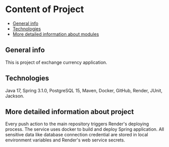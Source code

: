 # Content of Project
* [General info](#general-info)
* [Technologies](#technologies)
* [More detailed information about modules](#more-detailed-information-about-modules)

## General info

This is project of exchange currency application. 

## Technologies

Java 17, Spring 3.1.0, PostgreSQL 15, Maven, Docker, GitHub, Render, JUnit, Jackson.

## More detailed information about project

Every push action to the main repository triggers Render's deploying process. The service uses docker to build and deploy Spring application. All sensitive data like database connection credential are stored in local environment variables and Render's web service secrets.
